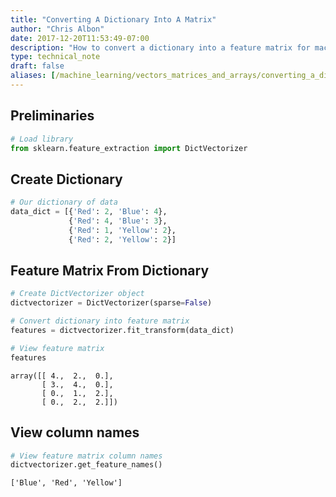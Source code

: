 ```yaml
---
title: "Converting A Dictionary Into A Matrix"
author: "Chris Albon"
date: 2017-12-20T11:53:49-07:00
description: "How to convert a dictionary into a feature matrix for machine learning in Python."
type: technical_note
draft: false
aliases: [/machine_learning/vectors_matrices_and_arrays/converting_a_dictionary_into_a_matrix/]
---
```

## Preliminaries


```python
# Load library
from sklearn.feature_extraction import DictVectorizer
```

## Create Dictionary


```python
# Our dictionary of data
data_dict = [{'Red': 2, 'Blue': 4},
             {'Red': 4, 'Blue': 3},
             {'Red': 1, 'Yellow': 2},
             {'Red': 2, 'Yellow': 2}]
```

## Feature Matrix From Dictionary


```python
# Create DictVectorizer object
dictvectorizer = DictVectorizer(sparse=False)

# Convert dictionary into feature matrix
features = dictvectorizer.fit_transform(data_dict)

# View feature matrix
features
```




    array([[ 4.,  2.,  0.],
           [ 3.,  4.,  0.],
           [ 0.,  1.,  2.],
           [ 0.,  2.,  2.]])



## View column names


```python
# View feature matrix column names
dictvectorizer.get_feature_names()
```




    ['Blue', 'Red', 'Yellow']


